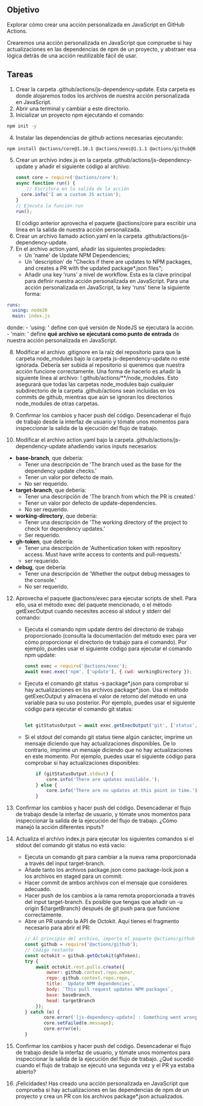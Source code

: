 ## Objetivo
Explorar cómo crear una acción personalizada en JavaScript en GitHub Actions.

Crearemos una acción personalizada en JavaScript que compruebe si hay actualizaciones en las dependencias de npm de un proyecto, y abstraer esa lógica detrás de una acción reutilizable fácil de usar.

## Tareas

1. Crear la carpeta .github/actions/js-dependency-update. Esta carpeta es donde alojaremos todos los archivos de nuestra acción personalizada en JavaScript.
2. Abrir una terminal y cambiar a este directorio.
3. Inicializar un proyecto npm ejecutando el comando:
```bash
npm init -y
```
4. Instalar las dependencias de github actions necesarias ejecutando:
```bash
npm install @actions/core@1.10.1 @actions/exec@1.1.1 @actions/github@6.0.0 --save-exact
```
5. Crear un archivo index.js en la carpeta .github/actions/js-dependency-update y añadir el siguiente código al archivo:
    ```javascript
    const core = require('@actions/core');
    async function run() {
        // Escritura en la salida de la acción
      core.info('I am a custom JS action');
    }
    // Ejecuta la función run
    run();
    ```
   El código anterior aprovecha el paquete @actions/core para escribir una línea en la salida de nuestra acción personalizada.
6. Crear un archivo llamado action.yaml en la carpeta .github/actions/js-dependency-update.
7. En el archivo action.yaml, añadir las siguientes propiedades:
   - Un 'name' de Update NPM Dependencies;
   - Un 'description' de "Checks if there are updates to NPM packages, and creates a PR with the updated package*.json files";
   - Añadir una key 'runs' a nivel de workflow. Esta es la clave principal para definir nuestra acción personalizada en JavaScript. Para una acción personalizada en JavaScript, la key 'runs' tiene la siguiente forma:
```yaml
runs:
  using: node20
  main: index.js
```
   donde:
        - 'using: <Node version>' define con qué versión de NodeJS se ejecutará la acción.
        - 'main: <JavaScript file>' define **qué archivo se ejecutará como punto de entrada** de nuestra acción personalizada en JavaScript.

8. Modificar el archivo .gitignore en la raíz del repositorio para que la carpeta node_modules bajo la carpeta js-dependency-update no esté ignorada. Debería ser subida al repositorio si queremos que nuestra acción funcione correctamente. Una forma de hacerlo es añadir la siguiente línea al archivo: !.github/actions/**/node_modules. Esto asegurará que todas las carpetas node_modules bajo cualquier subdirectorio de la carpeta .github/actions sean incluidas en los commits de github, mientras que aún se ignoran los directorios node_modules de otras carpetas.
10. Confirmar los cambios y hacer push del código. Desencadenar el flujo de trabajo desde la interfaz de usuario y tómate unos momentos para inspeccionar la salida de la ejecución del flujo de trabajo.

11. Modificar el archivo action.yaml bajo la carpeta .github/actions/js-dependency-update añadiendo varios inputs necesarios:
   - **base-branch**, que debería:
      - Tener una descripción de 'The branch used as the base for the dependency update checks.'
      - Tener un valor por defecto de main.
      - No ser requerido.
   - **target-branch**, que debería:
      - Tener una descripción de 'The branch from which the PR is created.'
      - Tener un valor por defecto de update-dependencies.
      - No ser requerido.
   - **working-directory**, que debería:
      - Tener una descripción de 'The working directory of the project to check for dependency updates.'
      - Ser requerido.
   - **gh-token**, que debería:
      - Tener una descripción de 'Authentication token with repository access. Must have write access to contents and pull-requests.'
      - ser requerido.
   - **debug**, que debería:
      - Tener una descripción de 'Whether the output debug messages to the console.'
      - No ser requerido.

12. Aprovecha el paquete @actions/exec para ejecutar scripts de shell. Para ello, usa el método exec del paquete mencionado, o el método getExecOutput cuando necesites acceso al stdout y stderr del comando:
      - Ejecuta el comando npm update dentro del directorio de trabajo proporcionado (consulta la documentación del método exec para ver cómo proporcionar el directorio de trabajo para el comando). 
        Por ejemplo, puedes usar el siguiente código para ejecutar el comando npm update:
        ```javascript
        const exec = require('@actions/exec');
        await exec.exec('npm', ['update'], { cwd: workingDirectory });
        ```
      - Ejecuta el comando git status -s package*.json para comprobar si hay actualizaciones en los archivos package*.json. Usa el método getExecOutput y almacena el valor de retorno del método en una variable para su uso posterior.
        Por ejemplo, puedes usar el siguiente código para ejecutar el comando git status:
        ```javascript
        
        let gitStatusOutput = await exec.getExecOutput('git', ['status', '-s', 'package*.json'], { cwd: workingDirectory });
        ```
      - Si el stdout del comando git status tiene algún carácter, imprime un mensaje diciendo que hay actualizaciones disponibles. De lo contrario, imprime un mensaje diciendo que no hay actualizaciones en este momento.
        Por ejemplo, puedes usar el siguiente código para comprobar si hay actualizaciones disponibles:
        ```javascript
            if (gitStatusOutput.stdout) {
                core.info('There are updates available.');
            } else {
                core.info('There are no updates at this point in time.');
            }
        ```
13. Confirmar los cambios y hacer push del código. Desencadenar el flujo de trabajo desde la interfaz de usuario, y tómate unos momentos para inspeccionar la salida de la ejecución del flujo de trabajo. ¿Cómo manejó la acción diferentes inputs?    

14. Actualiza el archivo index.js para ejecutar los siguientes comandos si el stdout del comando git status no está vacío:
     - Ejecuta un comando git para cambiar a la nueva rama proporcionada a través del input target-branch.
     - Añade tanto los archivos package.json como package-lock.json a los archivos en staged para un commit.
     - Hacer commit de ambos archivos con el mensaje que consideres adecuado.
     - Hacer push de los cambios a la rama remota proporcionada a través del input target-branch. Es posible que tengas que añadir un -u origin ${targetBranch} después de git push para que funcione correctamente.
     - Abre un PR usando la API de Octokit. Aquí tienes el fragmento necesario para abrir el PR:
       ```javascript
       // Al principio del archivo, importa el paquete @actions/github
       const github = require('@actions/github');
       // Código restante
       const octokit = github.getOctokit(ghToken);
       try {
           await octokit.rest.pulls.create({
               owner: github.context.repo.owner,
               repo: github.context.repo.repo,
               title: `Update NPM dependencies`,
               body: `This pull request updates NPM packages`,
               base: baseBranch,
               head: targetBranch
           });
       } catch (e) {
              core.error('[js-dependency-update] : Something went wrong while creating the PR. Check logs below.');
              core.setFailed(e.message);
              core.error(e);
       }
       ```
15. Confirmar los cambios y hacer push del código. Desencadenar el flujo de trabajo desde la interfaz de usuario, y tómate unos momentos para inspeccionar la salida de la ejecución del flujo de trabajo. ¿Qué sucedió cuando el flujo de trabajo se ejecutó una segunda vez y el PR ya estaba abierto?
16. ¡Felicidades! Has creado una acción personalizada en JavaScript que comprueba si hay actualizaciones en las dependencias de npm de un proyecto y crea un PR con los archivos package*.json actualizados. 